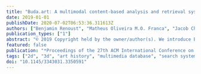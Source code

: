 ```yaml
---
title: "Buda.art: A multimodal content-based analysis and retrieval system for Buddha statues"
date: 2019-01-01
publishDate: 2020-07-02T06:53:36.311613Z
authors: ["Benjamin Renoust", "Matheus Oliveira M.O. Franca", "Jacob Chan", "Van Le", "Ayaka Uesaka", "Yuta Nakashima", "Hajime Nagahara", "Jueren Wang", "Yutaka Fujioka"]
publication_types: ["1"]
abstract: "© 2019 Copyright held by the owner/author(s). We introduce BUDA.ART, a system designed to assist researchers in Art History, to explore and analyze an archive of pictures of Buddha statues. The system combines different CBIR and classical retrieval techniques to assemble 2D pictures, 3D statue scans and meta-data, that is focused on the Buddha facial characteristics. We build the system from an archive of 50,000 Buddhism pictures, identify unique Buddha statues, extract contextual information, and provide specific facial embedding to first index the archive. The system allows for mobile, on-site search, and to explore similarities of statues in the archive. In addition, we provide search visualization and 3D analysis of the statues."
featured: false
publication: "*Proceedings of the 27th ACM International Conference on Multimedia (MM)*"
tags: ["2d", "3d", "art history", "multimedia database", "search system", "buddha"]
doi: "10.1145/3343031.3350591"
---
```


